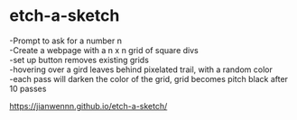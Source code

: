 # etch-a-sketch
 -Prompt to ask for a number n <br>
 -Create a webpage with a n x n grid of square divs<br>
 -set up button removes existing grids<br>
 -hovering over a gird leaves behind pixelated trail, with a random color<br>
 -each pass will darken the color of the grid, grid becomes pitch black after 10 passes

https://jianwennn.github.io/etch-a-sketch/
